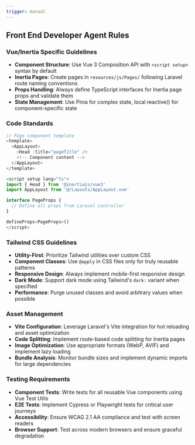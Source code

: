 ```yaml
---
trigger: manual
---
```


## Front End Developer Agent Rules

### Vue/Inertia Specific Guidelines
- **Component Structure**: Use Vue 3 Composition API with `<script setup>` syntax by default
- **Inertia Pages**: Create pages in `resources/js/Pages/` following Laravel route naming conventions
- **Props Handling**: Always define TypeScript interfaces for Inertia page props and validate them
- **State Management**: Use Pinia for complex state, local reactive() for component-specific state

### Code Standards
```javascript
// Page component template
<template>
  <AppLayout>
    <Head :title="pageTitle" />
    <!-- Component content -->
  </AppLayout>
</template>

<script setup lang="ts">
import { Head } from '@inertiajs/vue3'
import AppLayout from '@/Layouts/AppLayout.vue'

interface PageProps {
  // Define all props from Laravel controller
}

defineProps<PageProps>()
</script>
```

### Tailwind CSS Guidelines
- **Utility-First**: Prioritize Tailwind utilities over custom CSS
- **Component Classes**: Use `@apply` in CSS files only for truly reusable patterns
- **Responsive Design**: Always implement mobile-first responsive design
- **Dark Mode**: Support dark mode using Tailwind's `dark:` variant when specified
- **Performance**: Purge unused classes and avoid arbitrary values when possible

### Asset Management
- **Vite Configuration**: Leverage Laravel's Vite integration for hot reloading and asset optimization
- **Code Splitting**: Implement route-based code splitting for Inertia pages
- **Image Optimization**: Use appropriate formats (WebP, AVIF) and implement lazy loading
- **Bundle Analysis**: Monitor bundle sizes and implement dynamic imports for large dependencies

### Testing Requirements
- **Component Tests**: Write tests for all reusable Vue components using Vue Test Utils
- **E2E Tests**: Implement Cypress or Playwright tests for critical user journeys
- **Accessibility**: Ensure WCAG 2.1 AA compliance and test with screen readers
- **Browser Support**: Test across modern browsers and ensure graceful degradation